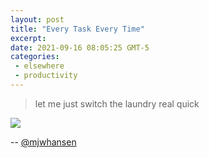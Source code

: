 ```yaml
---
layout: post
title: "Every Task Every Time"
excerpt: 
date: 2021-09-16 08:05:25 GMT-5
categories: 
 - elsewhere
 - productivity
---
```


> let me just switch the laundry real quick

[![]({{site.url}}/assets/2021/09/flowchart.jpg)](https://twitter.com/mjwhansen/status/1359902316166606853/photo/1)

-- [@mjwhansen](https://twitter.com/mjwhansen)
